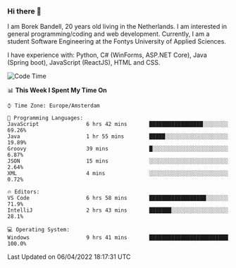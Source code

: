 ### Hi there 👋

I am Borek Bandell, 20 years old living in the Netherlands. I am interested in general programming/coding and web development. Currently, I am a student Software Engineering at the Fontys University of Applied Sciences.

I have experience with: Python, C# (WinForms, ASP.NET Core), Java (Spring boot), JavaScript (ReactJS), HTML and CSS.

<!--START_SECTION:waka-->
![Code Time](http://img.shields.io/badge/Code%20Time-59%20hrs%2044%20mins-blue)

📊 **This Week I Spent My Time On** 

```text
⌚︎ Time Zone: Europe/Amsterdam

💬 Programming Languages: 
JavaScript               6 hrs 42 mins       █████████████████░░░░░░░░   69.26% 
Java                     1 hr 55 mins        █████░░░░░░░░░░░░░░░░░░░░   19.89% 
Groovy                   39 mins             █░░░░░░░░░░░░░░░░░░░░░░░░   6.87% 
JSON                     15 mins             ░░░░░░░░░░░░░░░░░░░░░░░░░   2.64% 
XML                      4 mins              ░░░░░░░░░░░░░░░░░░░░░░░░░   0.72%

🔥 Editors: 
VS Code                  6 hrs 58 mins       ██████████████████░░░░░░░   71.9% 
IntelliJ                 2 hrs 43 mins       ███████░░░░░░░░░░░░░░░░░░   28.1%

💻 Operating System: 
Windows                  9 hrs 41 mins       █████████████████████████   100.0%

```


 Last Updated on 06/04/2022 18:17:31 UTC
<!--END_SECTION:waka-->

<!--**tcBorek2002/tcBorek2002** is a ✨ _special_ ✨ repository because its `README.md` (this file) appears on your GitHub profile.

Here are some ideas to get you started:

- 🔭 I’m currently working on ...
- 🌱 I’m currently learning ...
- 👯 I’m looking to collaborate on ...
- 🤔 I’m looking for help with ...
- 💬 Ask me about ...
- 📫 How to reach me: ...
- 😄 Pronouns: ...
- ⚡ Fun fact: ...
-->
